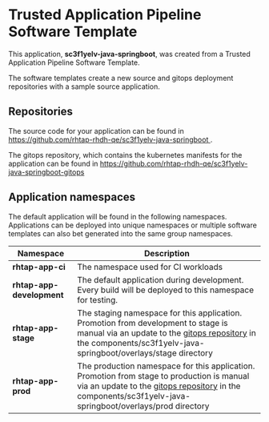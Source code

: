 # Trusted Application Pipeline Software Template

This application, **sc3f1yelv-java-springboot**, was created from a Trusted Application Pipeline Software Template.

The software templates create a new source and gitops deployment repositories with a sample source application. 

## Repositories

The source code for your application can be found in [https://github.com/rhtap-rhdh-qe/sc3f1yelv-java-springboot ](https://github.com/rhtap-rhdh-qe/sc3f1yelv-java-springboot ).
 
The gitops repository, which contains the kubernetes manifests for the application can be found in 
[https://github.com/rhtap-rhdh-qe/sc3f1yelv-java-springboot-gitops ](https://github.com/rhtap-rhdh-qe/sc3f1yelv-java-springboot-gitops ) 

## Application namespaces 

The default application will be found in the following namespaces. Applications can be deployed into unique namespaces or multiple software templates can also bet generated into the same group namespaces.  

|  Namespace   |  Description   |  
| -------- | -------- |
| **rhtap-app-ci** | The namespace used for CI workloads |
| **rhtap-app-development** | The default application during development. Every build will be deployed to this namespace for testing. |
| **rhtap-app-stage** | The staging namespace for this application. Promotion from development to stage is manual via an update to the [gitops repository](https://github.com/rhtap-rhdh-qe/sc3f1yelv-java-springboot-gitops ) in the components/sc3f1yelv-java-springboot/overlays/stage directory |
| **rhtap-app-prod** | The production namespace for this application. Promotion from stage to production is manual via an update to the [gitops repository](https://github.com/rhtap-rhdh-qe/sc3f1yelv-java-springboot-gitops ) in the components/sc3f1yelv-java-springboot/overlays/prod directory |